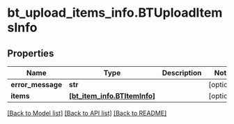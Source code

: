 # bt_upload_items_info.BTUploadItemsInfo

## Properties
Name | Type | Description | Notes
------------ | ------------- | ------------- | -------------
**error_message** | **str** |  | [optional] 
**items** | [**[bt_item_info.BTItemInfo]**](BTItemInfo.md) |  | [optional] 

[[Back to Model list]](../README.md#documentation-for-models) [[Back to API list]](../README.md#documentation-for-api-endpoints) [[Back to README]](../README.md)


